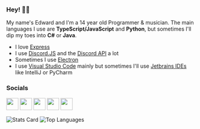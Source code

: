 ### Hey! 👋✨

My name's Edward and I'm a 14 year old Programmer & musician.
The main languages I use are **TypeScript/JavaScript** and **Python**, but sometimes I'll dip my toes into **C#** or **Java**.

- I love [Express](https://expressjs.com)
- I use [Discord.JS](https://discord.js.org) and the [Discord API](https://discord.com/developers/docs) a lot
- Sometimes I use [Electron](https://www.electronjs.org)
- I use [Visual Studio Code](https://code.visualstudio.com) mainly but sometimes I'll use [Jetbrains IDEs](https://www.jetbrains.com) like IntelliJ or PyCharm

### Socials

[<img src="https://simpleicons.org/icons/twitter.svg" width=32>](https://twitter.com/etstringy)
[<img src="https://simpleicons.org/icons/youtube.svg" width=32>](https://youtube.com/stringy)
[<img src="https://simpleicons.org/icons/reddit.svg" width=32>](https://reddit.com/u/stringy)
[<img src="https://simpleicons.org/icons/twitch.svg" width=32>](https://twitch.tv/etstringy)
[<img src="https://simpleicons.org/icons/discord.svg" width=32>](https://discord.gg/A8A52G2)

![Stats Card](https://github-readme-stats.vercel.app/api?username=etstringy&show_icons=true&locale=en&bg_color=90,be50f1,41a7e2&text_color=fff&title_color=fff&hide_border&show_icons=false)
![Top Languages](https://github-readme-stats.vercel.app/api/top-langs?username=etstringy&show_icons=true&locale=en&layout=compact&bg_color=90,be50f1,41a7e2&text_color=fff&title_color=fff&hide_border)
